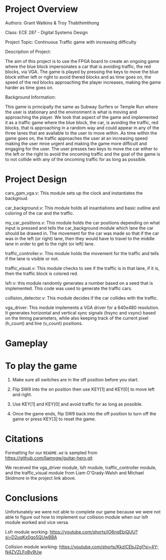 # Project Overview
Authors: Grant Watkins & Troy Thabthimthong

Class: ECE 287 - Digital Systems Design

Project Topic: Continuous Traffic game with increasing difficulty

Description of Project:

The aim of this project is to use the FPGA board to create an ongoing game where the blue block impersonates a car that is avoiding traffic, the red blocks, via VGA. The game is played by pressing the keys to move the blue block either left or right to avoid thered blocks and as time goes on, the speed of the red blocks approaching the player increases, making the game harder as time goes on.

Background Information:

This game is principally the same as Subway Surfers or Temple Run where the user is stationary and the environment is what is moving and approaching the player. We took that aspect of the game and implemented it as a traffic game where the blue block, the car, is avoiding the traffic, red blocks, that is approaching in a random way and could appear in any of the three lanes that are available to the user to move within. As time within the game goes on, the traffic approaches the user at an increasing speed making the user mroe urgent and making the game more difficult and engaging for the user. The user presses two keys to move the car either to the left or the right to avoid the oncoming traffic and the goal of the game is to not collide with any of the oncoming traffic for as long as possible.

# Project Design

cars_gam_vga.v: This module sets up the clock and instantiates the backgroud.

car_background.v: This module holds all insantiations and basic outline and coloring of the car and the traffic.

my_car_positions.v: This module holds the car positions depending on what input is pressed and tells the car_background module which lane the car should be drawed in. The movement for the car was made so that if the car was in the left (or right) lane, then they would have to travel to the middle lane in order to get to the right (or left) lane. 

traffic_controller.v: This module holds the movement for the traffic and tells if the lane is visible or not.

traffic_visual.v: This module checks to see if the traffic is in that lane, if it is, then the traffic block is colored red. 

lsfr.v: this module randomly generates a number based on a seed that is implemented. This code was used to generate the traffic cars. 

collision_detector.v: This module decides if the car collides with the traffic.

vga_driver: This module implements a VGA driver for a 640x480 resolution. It generates horizontal and vertical sync signals (hsync and vsync) based on the timing parameters, while also keeping track of the current pixel (h_count) and line (v_count) positions.

# Gameplay

# To play the game

1. Make sure all switches are in the off position before you start.

2. Flip SW9 into the on position then use KEY[1] and KEY[0] to move left and right.

3. Use KEY[1] and KEY[0] and avoid traffic for as long as possible.

4. Once the game ends, flip SW9 back into the off position to turn off the game or press KEY[3] to reset the game.

# Citations

Formatting for our `README.md` is sampled from https://github.com/liamogw/guitar-hero.git

We received the vga_driver module, lsfr module, traffic_controller module, and the traffic_visual module from Liam O'Grady-Walsh and Michael Skidmore in the project link above.

# Conclusions
Unfortunately we were not able to complete our game because we were not able to figure out how to implement our collision module when our lsfr module worked and vice versa. 
 
Lsfr module working: https://youtube.com/shorts/lO6nqEbiQUU?si=D2uqKx0go5QUwBBA

Collision module working: https://youtube.com/shorts/KkzICEbJ2gI?si=4Y-N4ZVZLFoBy9Uw

